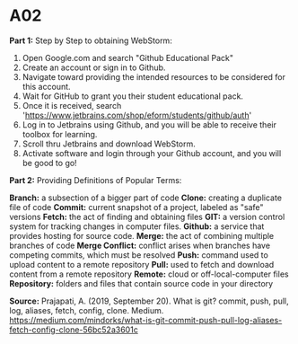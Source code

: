 # A02

**Part 1:**
Step by Step to obtaining WebStorm:

1. Open Google.com and search "Github Educational Pack"
2. Create an account or sign in to Github.
3. Navigate toward providing the intended resources to be considered for this account.
4. Wait for GitHub to grant you their student educational pack.
5. Once it is received, search 'https://www.jetbrains.com/shop/eform/students/github/auth'
6. Log in to Jetbrains using Github, and you will be able to receive their toolbox for learning.
7. Scroll thru Jetbrains and download WebStorm.
8. Activate software and login through your Github account, and you will be good to go!


**Part 2:**
Providing Definitions of Popular Terms: 

**Branch:** a subsection of a bigger part of code
**Clone:** creating a duplicate file of code
**Commit:** current snapshot of a project, labeled as "safe" versions
**Fetch:** the act of finding and obtaining files
**GIT:** a version control system for tracking changes in computer files. 
**Github:** a service that provides hosting for source code.
**Merge:** the act of combining multiple branches of code
**Merge Conflict:** conflict arises when branches have competing commits, which must be resolved
**Push:** command used to upload content to a remote repository
**Pull:** used to fetch and download content from a remote repository 
**Remote:** cloud or off-local-computer files
**Repository:** folders and files that contain source code in your directory

**Source:** 
Prajapati, A. (2019, September 20). What is git? commit, push, pull, log, aliases, fetch, config, clone. Medium. https://medium.com/mindorks/what-is-git-commit-push-pull-log-aliases-fetch-config-clone-56bc52a3601c
